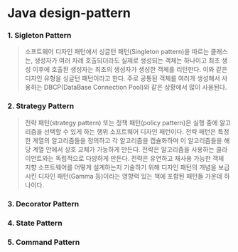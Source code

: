 # Java design-pattern

### 1. Sigleton Pattern
> 소프트웨어 디자인 패턴에서 싱글턴 패턴(Singleton pattern)을 따르는 클래스는, 생성자가 여러 차례 호출되더라도 실제로 생성되는 객체는 하나이고 최초 생성 이후에 호출된 생성자는 최초의 생성자가 생성한 객체를 리턴한다. 이와 같은 디자인 유형을 싱글턴 패턴이라고 한다. 
> 주로 공통된 객체를 여러개 생성해서 사용하는 DBCP(DataBase Connection Pool)와 같은 상황에서 많이 사용된다.

### 2. Strategy Pattern
> 전략 패턴(strategy pattern) 또는 정책 패턴(policy pattern)은 실행 중에 알고리즘을 선택할 수 있게 하는 행위 소프트웨어 디자인 패턴이다. 
> 전략 패턴은 특정한 계열의 알고리즘들을 정의하고 각 알고리즘을 캡슐화하며 이 알고리즘들을 해당 계열 안에서 상호 교체가 가능하게 만든다.
> 전략은 알고리즘을 사용하는 클라이언트와는 독립적으로 다양하게 만든다. 
> 전략은 유연하고 재사용 가능한 객체 지향 소프트웨어를 어떻게 설계하는지 기술하기 위해 디자인 패턴의 개념을 보급시킨 디자인 패턴(Gamma 등)이라는 영향력 있는 책에 포함된 패턴들 가운데 하나이다. 

### 3. Decorator Pattern

### 4. State Pattern

### 5. Command Pattern

